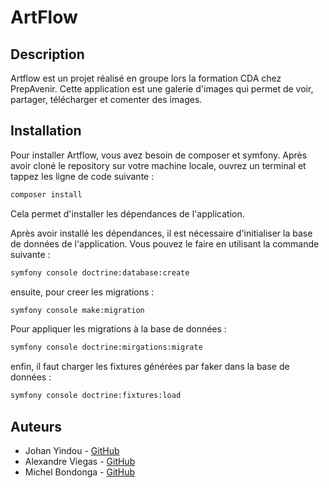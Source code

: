 # ArtFlow

## Description

Artflow est un projet réalisé en groupe lors la formation CDA chez PrepAvenir. Cette application est une galerie d'images qui permet de voir, partager, télécharger et comenter des images.

## Installation

Pour installer Artflow, vous avez besoin de composer et symfony.
Après avoir cloné le repository sur votre machine locale, ouvrez un terminal et tappez les ligne de code suivante :

```bash
composer install
```

Cela permet d'installer les dépendances de l'application.

Après avoir installé les dépendances, il est nécessaire d'initialiser la base de données de l'application.
Vous pouvez le faire en utilisant la commande suivante :

```bash
symfony console doctrine:database:create
```

ensuite, pour creer les migrations :

```bash
symfony console make:migration
```

Pour appliquer les migrations à la base de données :

```bash
symfony console doctrine:mirgations:migrate
```

enfin, il faut charger les fixtures générées par faker dans la base de données :

```bash
symfony console doctrine:fixtures:load
```

## Auteurs

- Johan Yindou - [GitHub](https://github.com/JohanYindou)
- Alexandre Viegas - [GitHub](https://github.com/rAlexandreViegas)
- Michel Bondonga - [GitHub](https://github.com/michelbdg)
